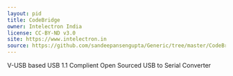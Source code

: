 ```yaml
---
layout: pid
title: CodeBridge
owner: Intelectron India
license: CC-BY-ND v3.0
site: https://www.intelectron.in
source: https://github.com/sandeepansengupta/Generic/tree/master/CodeBridge/CAD/Eagle
---
```

V-USB based USB 1.1 Complient Open Sourced USB to Serial Converter
